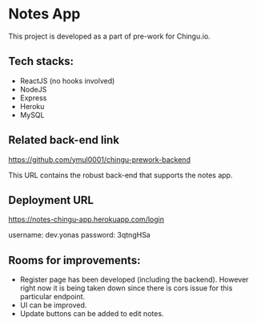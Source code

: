 # Notes App

This project is developed as a part of pre-work for Chingu.io.

## Tech stacks:
- ReactJS (no hooks involved)
- NodeJS
- Express
- Heroku
- MySQL

## Related back-end link
https://github.com/ymul0001/chingu-prework-backend

This URL contains the robust back-end that supports the notes app.

## Deployment URL
https://notes-chingu-app.herokuapp.com/login

username: dev.yonas
password: 3qtngHSa

## Rooms for improvements:
- Register page has been developed (including the backend). However right now it is being taken down since there is cors issue for this particular endpoint.
- UI can be improved.
- Update buttons can be added to edit notes.
